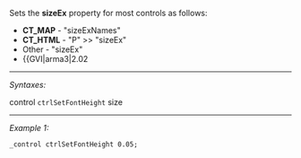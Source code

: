 Sets the **sizeEx** property for most controls as follows: 
* **CT_MAP** - "sizeExNames"
* **CT_HTML** - "P" >> "sizeEx"
* Other - "sizeEx"
* {{GVI|arma3|2.02


---
*Syntaxes:*

control `ctrlSetFontHeight`  size

---
*Example 1:*

```sqf
_control ctrlSetFontHeight 0.05;
```
